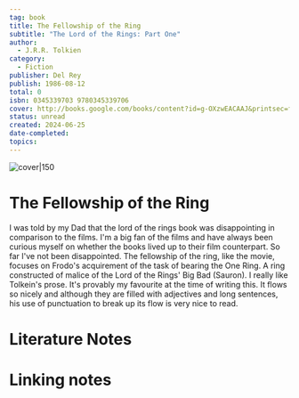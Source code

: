 ```yaml
---  
tag: book  
title: The Fellowship of the Ring  
subtitle: "The Lord of the Rings: Part One"  
author:  
  - J.R.R. Tolkien  
category:  
  - Fiction  
publisher: Del Rey  
publish: 1986-08-12  
total: 0  
isbn: 0345339703 9780345339706  
cover: http://books.google.com/books/content?id=g-OXzwEACAAJ&printsec=frontcover&img=1&zoom=1&source=gbs_api  
status: unread  
created: 2024-06-25  
date-completed:   
topics:   
---  
```

  
![cover|150](http://books.google.com/books/content?id=g-OXzwEACAAJ&printsec=frontcover&img=1&zoom=1&source=gbs_api)  
# The Fellowship of the Ring  
  
I was told by my Dad that the lord of the rings book was disappointing in comparison to the films. I'm a big fan of the films and have always been curious myself on whether the books lived up to their film counterpart. So far I've not been disappointed. The fellowship of the ring, like the movie, focuses on Frodo's acquirement of the task of bearing the One Ring. A ring constructed of malice of the Lord of the Rings' Big Bad (Sauron). I really like Tolkein's prose. It's provably my favourite at the time of writing this. It flows so nicely and although they are filled with adjectives and long sentences, his use of punctuation to break up its flow is very nice to read.  
  
# Literature Notes  
  
# Linking notes  
  
